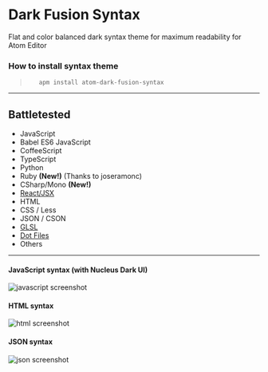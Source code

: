 Dark Fusion Syntax
==================

Flat and color balanced dark syntax theme for maximum readability for Atom Editor

### How to install syntax theme
>```
>    apm install atom-dark-fusion-syntax
>```


---
Battletested
------------

- JavaScript
- Babel ES6 JavaScript
- CoffeeScript
- TypeScript
- Python
- Ruby **(New!)** (Thanks to joseramonc)
- CSharp/Mono **(New!)**
- [React/JSX](https://atom.io/packages/react)
- HTML
- CSS / Less
- JSON / CSON
- [GLSL](https://atom.io/packages/language-glsl)
- [Dot Files](https://atom.io/packages/language-dots)
- Others


---
#### JavaScript syntax (with Nucleus Dark UI)

![javascript screenshot](https://raw.githubusercontent.com/MaxGraey/atom-dark-fusion-syntax/master/screenshots/js.png)

#### HTML syntax

![html screenshot](https://raw.githubusercontent.com/MaxGraey/atom-dark-fusion-syntax/master/screenshots/html.png)

#### JSON syntax

![json screenshot](https://raw.githubusercontent.com/MaxGraey/atom-dark-fusion-syntax/master/screenshots/json.png)
